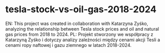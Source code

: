 # tesla-stock-vs-oil-gas-2018-2024
EN: This project was created in collaboration with Katarzyna Zyśko, analyzing the relationship between Tesla stock prices and oil and natural gas prices from 2018 to 2024.
PL: Projekt stworzony we współpracy z Katarzyną Zyśko i dotyczy analizy zależności między cenami akcji Tesli a cenami ropy naftowej i gazu ziemnego w latach 2018-2024.
